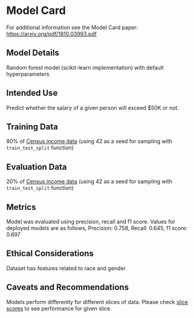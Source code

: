 # Model Card

For additional information see the Model Card paper: https://arxiv.org/pdf/1810.03993.pdf

## Model Details
Random forest model (scikit-learn implementation) with default hyperparameters
## Intended Use
Predict whether the salary of a given person will exceed $50K or not.
## Training Data
80% of [Census income data](https://archive.ics.uci.edu/ml/datasets/census+income) (using 42 as a seed for sampling with `train_test_split` function)
## Evaluation Data
20% of [Census income data](https://archive.ics.uci.edu/ml/datasets/census+income) (using 42 as a seed for sampling with `train_test_split` function)
## Metrics
Model was evaluated using precision, recall and f1 score. Values for deployed models are as follows, Precision: 0.758, Recall: 0.645, f1 score: 0.697 
## Ethical Considerations
Dataset has features related to race and gender. 
## Caveats and Recommendations
Models perform differently for different slices of data. Please check [slice scores](./model/slice_scores.txt) to see performance for given slice.
